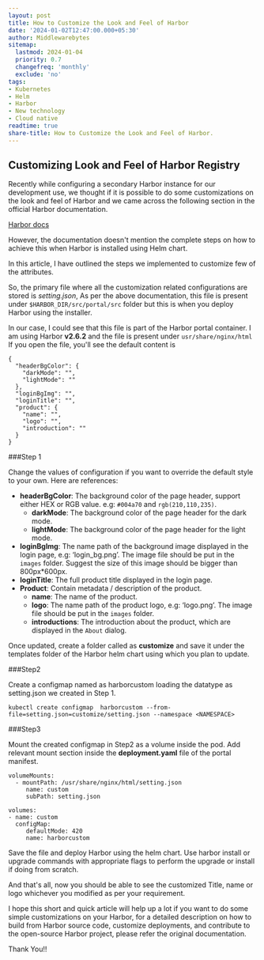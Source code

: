 ```yaml
---
layout: post
title: How to Customize the Look and Feel of Harbor
date: '2024-01-02T12:47:00.000+05:30'
author: Middlewarebytes
sitemap:
  lastmod: 2024-01-04
  priority: 0.7
  changefreq: 'monthly'
  exclude: 'no'
tags:
- Kubernetes
- Helm
- Harbor
- New technology
- Cloud native
readtime: true
share-title: How to Customize the Look and Feel of Harbor.
---
```

## Customizing Look and Feel of Harbor Registry

Recently while configuring a secondary Harbor instance for our development use, we thought if it is possible to do some customizations on the look and feel of Harbor and we came across the following section in the official Harbor documentation.

[Harbor docs](https://goharbor.io/docs/2.10.0/build-customize-contribute/customize-look-feel/)  

However, the documentation doesn't mention the complete steps on how to achieve this when Harbor is installed using Helm chart.

In this article, I have outlined the steps we implemented to customize few of the attributes.

So, the primary file where all the customization related configurations are stored is *setting.json*, As per the above documentation, this file is present under `$HARBOR_DIR/src/portal/src` folder but this is when you deploy Harbor using the installer. 

In our case, I could see that this file is part of the Harbor portal container. I am using Harbor **v2.6.2** and the file is present under `usr/share/nginx/html`
If you open the file, you'll see the default content is 

    {
      "headerBgColor": {
        "darkMode": "",
        "lightMode": ""
      },
      "loginBgImg": "",
      "loginTitle": "",
      "product": {
        "name": "",
        "logo": "",
        "introduction": ""
      }
    }
	
	
###Step 1 


 Change the values of configuration if you want to override the default style to your own. Here are references:

-   **headerBgColor**: The background color of the page header, support either HEX or RGB value. e.g:  `#004a70`  and  `rgb(210,110,235)`.
    -   **darkMode**: The background color of the page header for the dark mode.
    -   **lightMode**: The background color of the page header for the light mode.
-   **loginBgImg**: The name path of the background image displayed in the login page, e.g: ‘login_bg.png’. The image file should be put in the  `images`  folder. Suggest the size of this image should be bigger than 800px*600px.
-   **loginTitle**: The full product title displayed in the login page.
-   **Product**: Contain metadata / description of the product.
    -   **name**: The name of the product.
    -   **logo**: The name path of the product logo, e.g: ‘logo.png’. The image file should be put in the  `images`  folder.
    -   **introductions**: The introduction about the product, which are displayed in the  `About`  dialog.

Once updated, create a folder called as **customize** and save it under the templates folder of the Harbor helm chart using which you plan to update.


###Step2


Create a configmap named as harborcustom loading the datatype as setting.json  we created in Step 1.

    kubectl create configmap  harborcustom --from-file=setting.json=customize/setting.json --namespace <NAMESPACE>


###Step3


Mount the created configmap in Step2 as a volume inside the pod.
Add relevant mount section inside the **deployment.yaml** file of the portal manifest.


    volumeMounts:
      - mountPath: /usr/share/nginx/html/setting.json
         name: custom
         subPath: setting.json
    
    volumes:
    - name: custom
      configMap:
         defaultMode: 420
         name: harborcustom       

Save the file and deploy Harbor using the helm chart. Use harbor install or upgrade commands with appropriate flags to perform the upgrade or install if doing from scratch. 

And that's all, now you should be able to see the customized Title, name or logo whichever you modified as per your requirement.

I hope this short and quick article will help up a lot if you want to do some simple customizations on your Harbor, for a detailed description on how to build from Harbor source code, customize deployments, and contribute to the open-source Harbor project, please refer the original documentation.

Thank You!!

